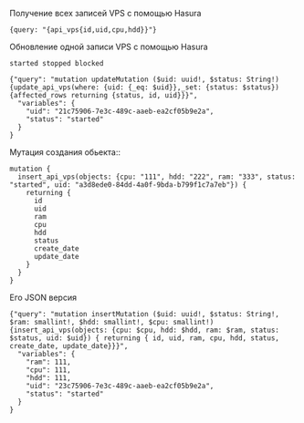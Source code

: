 Получение всех записей VPS с помощью Hasura 

    {query: "{api_vps{id,uid,cpu,hdd}}"}

Обновление одной записи VPS с помощью Hasura

    started stopped blocked

    {"query": "mutation updateMutation ($uid: uuid!, $status: String!) {update_api_vps(where: {uid: {_eq: $uid}},_set: {status: $status}) {affected_rows returning {status, id, uid}}}",
      "variables": {
        "uid": "21c75906-7e3c-489c-aaeb-ea2cf05b9e2a",
        "status": "started"
      }
    }

Мутация создания обьекта::

    mutation {
      insert_api_vps(objects: {cpu: "111", hdd: "222", ram: "333", status: "started", uid: "a3d8ede0-84dd-4a0f-9bda-b799f1c7a7eb"}) {
        returning {
          id
          uid
          ram
          cpu
          hdd
          status
          create_date
          update_date
        }
      }
    }

Его JSON версия  
     
    {"query": "mutation insertMutation ($uid: uuid!, $status: String!, $ram: smallint!, $hdd: smallint!, $cpu: smallint!) {insert_api_vps(objects: {cpu: $cpu, hdd: $hdd, ram: $ram, status: $status, uid: $uid}) { returning { id, uid, ram, cpu, hdd, status, create_date, update_date}}}",
      "variables": {
        "ram": 111,
        "cpu": 111,
        "hdd": 111,
        "uid": "23c75906-7e3c-489c-aaeb-ea2cf05b9e2a",
        "status": "started"
      }
    }



    










